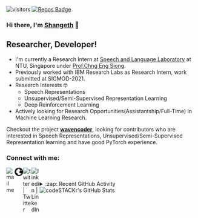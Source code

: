  ![visitors](https://visitor-badge.glitch.me/badge?page_id=page.id)
 [![Repos Badge](https://badges.pufler.dev/repos/shangeth)](https://badges.pufler.dev)
 
 
 ### Hi there, I'm [Shangeth](https://shangeth.com/) 👋

## Researcher, Developer!
- I'm currently a Research Intern at [Speech and Language Laboratory](https://www.ntu.edu.sg/home/aseschng/SpeechLab.html) at NTU, Singapore under [Prof.Chng Eng Siong](https://www.ntu.edu.sg/home/aseschng/default.html).
- Previously worked with IBM Research Labs as Research Intern, work submitted at SIGMOD-2021.
- Research Interests :nerd_face:
    - Speech Representations
    - Unsupervised/Semi-Supervised Representation Learning
    - Deep Reinforcement Learning
- Actively looking for Research Opportunities(Assistantship/Full-Time) in Machine Learning Research.

Checkout the project [**wavencoder**](https://github.com/shangeth/wavencoder), looking for contributors who are interested in Speech Representations, Unsupervised/Semi-Supervised Representation learning and have good PyTorch experience.

### Connect with me:
[<img align="left" alt="mail me" width="22px" src="https://cdn.jsdelivr.net/npm/simple-icons@v3/icons/mail-dot-ru.svg" />](mailto:f20160442@goa.bits-pilani.ac.in)
[<img align="left" alt="shangeth.com" width="22px" src="https://raw.githubusercontent.com/iconic/open-iconic/master/svg/globe.svg" />](https://shangeth.com/)
[<img align="left" alt="twitter | Twitter" width="22px" src="https://cdn.jsdelivr.net/npm/simple-icons@v3/icons/twitter.svg" />](https://twitter.com/shangethr)
[<img align="left" alt="linkedin | LinkedIn" width="22px" src="https://cdn.jsdelivr.net/npm/simple-icons@v3/icons/linkedin.svg" />](https://www.linkedin.com/in/shangeth)

<br/>
<br/>
<details>
  <summary>:zap: Recent GitHub Activity</summary>
 
<!--START_SECTION:activity-->
1. ❗️ Opened issue [#13](https://github.com/shangeth/wavencoder/issues/13) in [shangeth/wavencoder](https://github.com/shangeth/wavencoder)
2. ❗️ Opened issue [#1](https://github.com/iiscleap/NISP-Dataset/issues/1) in [iiscleap/NISP-Dataset](https://github.com/iiscleap/NISP-Dataset)
3. ❗️ Opened issue [#12](https://github.com/shangeth/wavencoder/issues/12) in [shangeth/wavencoder](https://github.com/shangeth/wavencoder)
4. ❗️ Closed issue [#10](https://github.com/shangeth/wavencoder/issues/10) in [shangeth/wavencoder](https://github.com/shangeth/wavencoder)
5. 🗣 Commented on [#10](https://github.com/shangeth/wavencoder/issues/10) in [shangeth/wavencoder](https://github.com/shangeth/wavencoder)
<!--END_SECTION:activity-->

 </details>

<img align="left" alt="codeSTACKr's GitHub Stats" src="https://github-readme-stats-five-ochre.vercel.app/api?username=shangeth&show_icons=true&hide_border=true" />

